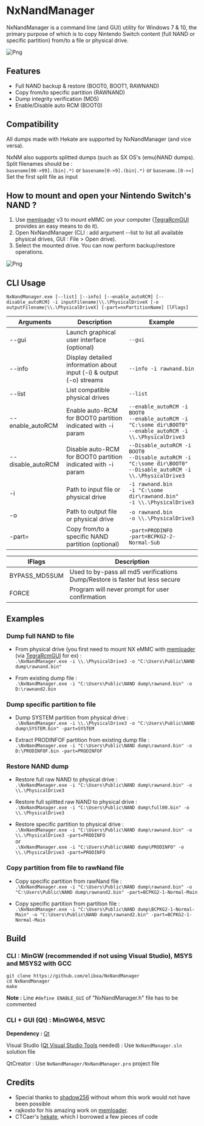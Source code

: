 # NxNandManager

NxNandManager is a command line (and GUI) utility for Windows 7 & 10,
the primary purpose of which is to copy Nintendo Switch content (full NAND or specific partition) from/to a file or physical drive.

![Png](http://splatoon.eu/switch/NxNandManager_v1.1.png)   

## Features   
- Full NAND backup & restore (BOOT0, BOOT1, RAWNAND)   
- Copy from/to specific partition (RAWNAND)    
- Dump integrity verification (MD5)   
- Enable/Disable auto RCM (BOOT0)  

## Compatibility

All dumps made with Hekate are supported by NxNandManager (and vice versa).  

NxNM also supports splitted dumps (such as SX OS's (emu)NAND dumps).      
Split filenames should be :   
```basename[00->99].(bin|.*)``` or ```basename[0->9].(bin|.*)``` or ```basename.[0->∝]```   
Set the first split file as input

## How to mount and open your Nintendo Switch's NAND ?

 1) Use [memloader](https://github.com/rajkosto/memloader) v3 to mount eMMC on your computer ([TegraRcmGUI](https://github.com/eliboa/TegraRcmGUI) provides an easy means to do it).   
 2) Open NxNandManager (CLI : add argument --list to list all available physical drives, GUI : File > Open drive).   
 3) Select the mounted drive. You can now perform backup/restore operations.   

![Png](http://splatoon.eu/switch/NxNandManager_v1.1_howto_open_drive.png)   

## CLI Usage

```NxNandManager.exe [--list] [--info] [--enable_autoRCM] [--disable_autoRCM] -i inputFilename|\\.\PhysicalDriveX [-o outputFilename|\\.\PhysicalDriveX] [-part=nxPartitionName] [lFlags]```

Arguments | Description | Example
--------- | ----------- | -------
--gui | Launch graphical user interface (optional) | ```--gui```
--info | Display detailed information about input (-i) & output (-o) streams | ```--info -i rawnand.bin```
--list | List compatible physical drives | ```--list```
--enable_autoRCM | Enable auto-RCM for BOOT0 partition indicated with -i param | ```--enable_autoRCM -i BOOT0```<br/>```--enable_autoRCM -i "C:\some dir\BOOT0"```<br/>```--enable_autoRCM -i \\.\PhysicalDrive3```
--disable_autoRCM | Disable auto-RCM for BOOT0 partition indicated with -i param | ```--Disable_autoRCM -i BOOT0```<br/>```--Disable_autoRCM -i "C:\some dir\BOOT0"```<br/>```--Disable_autoRCM -i \\.\PhysicalDrive3```
-i | Path to input file or physical drive | ```-i rawnand.bin```<br/>```-i "C:\some dir\rawnand.bin"```<br/>```-i \\.\PhysicalDrive3```
-o | Path to output file or physical drive | ```-o rawnand.bin```<br/>```-o \\.\PhysicalDrive3```
-part= | Copy from/to a specific NAND partition (optional) | ```-part=PRODINFO```<br/>```-part=BCPKG2-2-Normal-Sub```

lFlags | Description
------ | -----------
BYPASS_MD5SUM | Used to by-pass all md5 verifications<br/>Dump/Restore is faster but less secure
FORCE | Program will never prompt for user confirmation


## Examples

### Dump full NAND to file

- From physical drive (you first need to mount NX eMMC with [memloader](https://github.com/rajkosto/memloader) (via [TegraRcmGUI](https://github.com/eliboa/TegraRcmGUI) for ex) :  
```.\NxNandManager.exe -i \\.\PhysicalDrive3 -o "C:\Users\Public\NAND dump\rawnand.bin" ```

- From existing dump file :  
```.\NxNandManager.exe -i "C:\Users\Public\NAND dump\rawnand.bin" -o D:\rawnand2.bin ```


### Dump specific partition to file

- Dump SYSTEM partition from physical drive :  
```.\NxNandManager.exe -i \\.\PhysicalDrive3 -o "C:\Users\Public\NAND dump\SYSTEM.bin" -part=SYSTEM```

- Extract PRODINFOF partition from existing dump file :  
```.\NxNandManager.exe -i "C:\Users\Public\NAND dump\rawnand.bin" -o D:\PRODINFOF.bin -part=PRODINFOF```


### Restore NAND dump

- Restore full raw NAND to physical drive :  
```.\NxNandManager.exe -i "C:\Users\Public\NAND dump\rawnand.bin" -o \\.\PhysicalDrive3```

- Restore full splitted raw NAND to physical drive :  
```.\NxNandManager.exe -i "C:\Users\Public\NAND dump\full00.bin" -o \\.\PhysicalDrive3```

- Restore specific partition to physical drive :  
```.\NxNandManager.exe -i "C:\Users\Public\NAND dump\rawnand.bin" -o \\.\PhysicalDrive3 -part=PRODINFO```  
or  
```.\NxNandManager.exe -i "C:\Users\Public\NAND dump\PRODINFO" -o \\.\PhysicalDrive3 -part=PRODINFO```

### Copy partition from file to rawNand file

- Copy specific partition from rawNand file :  
```.\NxNandManager.exe -i "C:\Users\Public\NAND dump\rawnand.bin" -o "C:\Users\Public\NAND dump\rawnand2.bin" -part=BCPKG2-1-Normal-Main```  

- Copy specific partition from partition file :  
```.\NxNandManager.exe -i "C:\Users\Public\NAND dump\BCPKG2-1-Normal-Main" -o "C:\Users\Public\NAND dump\rawnand2.bin" -part=BCPKG2-1-Normal-Main```  


## Build

### CLI : MinGW (recommended if not using Visual Studio), MSYS and MSYS2 with GCC

```
git clone https://github.com/eliboa/NxNandManager   
cd NxNandManager
make
```

**Note :** Line ```#define ENABLE_GUI``` of "NxNandManager.h" file has to be commented

### CLI + GUI (Qt) : MinGW64, MSVC

**Dependency :** [Qt](https://www.qt.io/download)

Visual Studio ([Qt Visual Studio Tools](https://marketplace.visualstudio.com/items?itemName=TheQtCompany.QtVisualStudioTools-19123) needed) :  Use ```NxNandManager.sln``` solution file

QtCreator : Use ```NxNandManager/NxNandManager.pro``` project file


## Credits

- Special thanks to [shadow256](https://github.com/shadow2560) without whom this work would not have been possible
- rajkosto for his amazing work on [memloader](https://github.com/rajkosto/memloader).
- CTCaer's [hekate](https://github.com/CTCaer/hekate), which I borrowed a few pieces of code